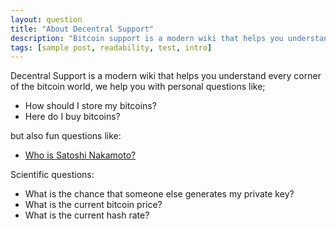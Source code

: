 ```yaml
---
layout: question
title: "About Decentral Support"
description: "Bitcoin support is a modern wiki that helps you understand every corner of the bitcoin world."
tags: [sample post, readability, test, intro]
---
```


Decentral Support is a modern wiki that helps you understand every corner of the bitcoin world, we help you with personal questions like;

- How should I store my bitcoins?
- Here do I buy bitcoins?

but also fun questions like:

- [Who is Satoshi Nakamoto?]('http://google.com')


Scientific questions:

- What is the chance that someone else generates my private key?
- What is the current bitcoin price?
- What is the current hash rate?
